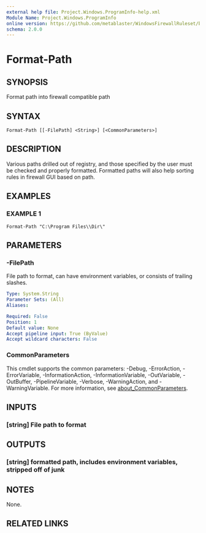 ```yaml
---
external help file: Project.Windows.ProgramInfo-help.xml
Module Name: Project.Windows.ProgramInfo
online version: https://github.com/metablaster/WindowsFirewallRuleset/blob/master/Modules/Project.Windows.ProgramInfo/Help/en-US/Format-Path.md
schema: 2.0.0
---
```


# Format-Path

## SYNOPSIS

Format path into firewall compatible path

## SYNTAX

```none
Format-Path [[-FilePath] <String>] [<CommonParameters>]
```

## DESCRIPTION

Various paths drilled out of registry, and those specified by the user must be
checked and properly formatted.
Formatted paths will also help sorting rules in firewall GUI based on path.

## EXAMPLES

### EXAMPLE 1

```none
Format-Path "C:\Program Files\\Dir\"
```

## PARAMETERS

### -FilePath

File path to format, can have environment variables, or consists of trailing slashes.

```yaml
Type: System.String
Parameter Sets: (All)
Aliases:

Required: False
Position: 1
Default value: None
Accept pipeline input: True (ByValue)
Accept wildcard characters: False
```

### CommonParameters

This cmdlet supports the common parameters: -Debug, -ErrorAction, -ErrorVariable, -InformationAction, -InformationVariable, -OutVariable, -OutBuffer, -PipelineVariable, -Verbose, -WarningAction, and -WarningVariable. For more information, see [about_CommonParameters](http://go.microsoft.com/fwlink/?LinkID=113216).

## INPUTS

### [string] File path to format

## OUTPUTS

### [string] formatted path, includes environment variables, stripped off of junk

## NOTES

None.

## RELATED LINKS
